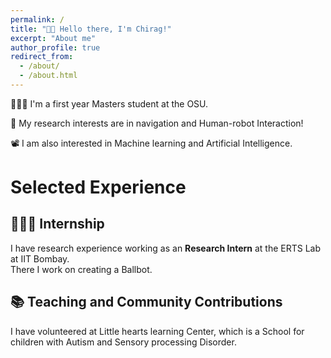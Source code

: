 ```yaml
---
permalink: /
title: "👋🏼 Hello there, I'm Chirag!"
excerpt: "About me"
author_profile: true
redirect_from: 
  - /about/
  - /about.html
---
```


👨🏻‍💻 I'm a first year Masters student at the OSU.

🔬 My research interests are in navigation and Human-robot Interaction!

📽️ I am also interested in Machine learning and Artificial Intelligence.

# Selected Experience

## 👨🏻‍🔬 Internship
I have research experience working as an **Research Intern** at the ERTS Lab at IIT Bombay. \
There I work on creating a Ballbot.

## 📚 Teaching and Community Contributions
I have volunteered at Little hearts learning Center, which is a School for children with Autism and Sensory processing Disorder.
